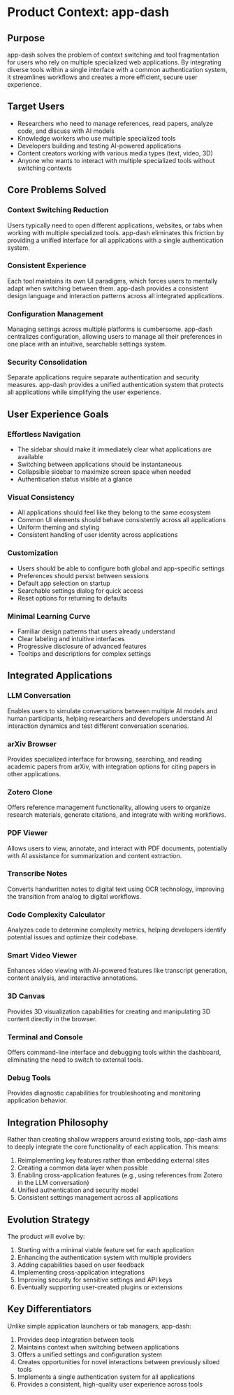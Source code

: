 # Product Context: app-dash

## Purpose
app-dash solves the problem of context switching and tool fragmentation for users who rely on multiple specialized web applications. By integrating diverse tools within a single interface with a common authentication system, it streamlines workflows and creates a more efficient, secure user experience.

## Target Users
- Researchers who need to manage references, read papers, analyze code, and discuss with AI models
- Knowledge workers who use multiple specialized tools
- Developers building and testing AI-powered applications
- Content creators working with various media types (text, video, 3D)
- Anyone who wants to interact with multiple specialized tools without switching contexts

## Core Problems Solved

### Context Switching Reduction
Users typically need to open different applications, websites, or tabs when working with multiple specialized tools. app-dash eliminates this friction by providing a unified interface for all applications with a single authentication system.

### Consistent Experience
Each tool maintains its own UI paradigms, which forces users to mentally adapt when switching between them. app-dash provides a consistent design language and interaction patterns across all integrated applications.

### Configuration Management
Managing settings across multiple platforms is cumbersome. app-dash centralizes configuration, allowing users to manage all their preferences in one place with an intuitive, searchable settings system.

### Security Consolidation
Separate applications require separate authentication and security measures. app-dash provides a unified authentication system that protects all applications while simplifying the user experience.

## User Experience Goals

### Effortless Navigation
- The sidebar should make it immediately clear what applications are available
- Switching between applications should be instantaneous
- Collapsible sidebar to maximize screen space when needed
- Authentication status visible at a glance

### Visual Consistency
- All applications should feel like they belong to the same ecosystem
- Common UI elements should behave consistently across all applications
- Uniform theming and styling
- Consistent handling of user identity across applications

### Customization
- Users should be able to configure both global and app-specific settings
- Preferences should persist between sessions
- Default app selection on startup
- Searchable settings dialog for quick access
- Reset options for returning to defaults

### Minimal Learning Curve
- Familiar design patterns that users already understand
- Clear labeling and intuitive interfaces
- Progressive disclosure of advanced features
- Tooltips and descriptions for complex settings

## Integrated Applications

### LLM Conversation
Enables users to simulate conversations between multiple AI models and human participants, helping researchers and developers understand AI interaction dynamics and test different conversation scenarios.

### arXiv Browser
Provides specialized interface for browsing, searching, and reading academic papers from arXiv, with integration options for citing papers in other applications.

### Zotero Clone
Offers reference management functionality, allowing users to organize research materials, generate citations, and integrate with writing workflows.

### PDF Viewer
Allows users to view, annotate, and interact with PDF documents, potentially with AI assistance for summarization and content extraction.

### Transcribe Notes
Converts handwritten notes to digital text using OCR technology, improving the transition from analog to digital workflows.

### Code Complexity Calculator
Analyzes code to determine complexity metrics, helping developers identify potential issues and optimize their codebase.

### Smart Video Viewer
Enhances video viewing with AI-powered features like transcript generation, content analysis, and interactive annotations.

### 3D Canvas
Provides 3D visualization capabilities for creating and manipulating 3D content directly in the browser.

### Terminal and Console
Offers command-line interface and debugging tools within the dashboard, eliminating the need to switch to external tools.

### Debug Tools
Provides diagnostic capabilities for troubleshooting and monitoring application behavior.

## Integration Philosophy
Rather than creating shallow wrappers around existing tools, app-dash aims to deeply integrate the core functionality of each application. This means:

1. Reimplementing key features rather than embedding external sites
2. Creating a common data layer when possible
3. Enabling cross-application features (e.g., using references from Zotero in the LLM conversation)
4. Unified authentication and security model
5. Consistent settings management across all applications

## Evolution Strategy
The product will evolve by:

1. Starting with a minimal viable feature set for each application
2. Enhancing the authentication system with multiple providers
3. Adding capabilities based on user feedback
4. Implementing cross-application integrations
5. Improving security for sensitive settings and API keys
6. Eventually supporting user-created plugins or extensions

## Key Differentiators
Unlike simple application launchers or tab managers, app-dash:

1. Provides deep integration between tools
2. Maintains context when switching between applications
3. Offers a unified settings and configuration system
4. Creates opportunities for novel interactions between previously siloed tools
5. Implements a single authentication system for all applications
6. Provides a consistent, high-quality user experience across tools
